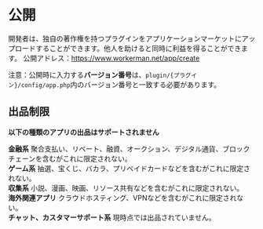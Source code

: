 # 公開

開発者は、独自の著作権を持つプラグインをアプリケーションマーケットにアップロードすることができます。他人を助けると同時に利益を得ることができます。
公開アドレス：https://www.workerman.net/app/create

注意：公開時に入力する**バージョン番号**は、`plugin/{プラグイン}/config/app.php`内のバージョン番号と一致する必要があります。

## 出品制限
**以下の種類のアプリの出品はサポートされません**

**金融系** 聚合支払い、リベート、融資、オークション、デジタル通貨、ブロックチェーンを含むがこれに限定されない。  
**ゲーム系** 抽選、宝くじ、バカラ、プリペイドカードなどを含むがこれに限定されない。  
**収集系** 小説、漫画、映画、リソース共有などを含むがこれに限定されない。  
**海外関連アプリ** クラウドホスティング、VPNなどを含むがこれに限定されない。  
**チャット、カスタマーサポート系** 現時点では出品されていません。
